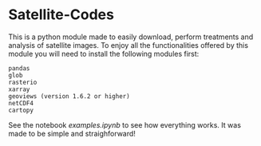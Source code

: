 # Satellite-Codes

This is a python module made to easily download, perform treatments and analysis of satellite images. To enjoy all the functionalities offered by this module you will need to install the following modules first:

    pandas
    glob
    rasterio
    xarray
    geoviews (version 1.6.2 or higher)
    netCDF4
    cartopy

See the notebook *examples.ipynb* to see how everything works. It was made to be simple and straighforward!
